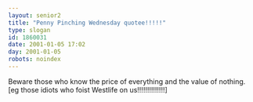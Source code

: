 ```yaml
---
layout: senior2
title: "Penny Pinching Wednesday quotee!!!!!"
type: slogan
id: 1860031
date: 2001-01-05 17:02
day: 2001-01-05
robots: noindex
---
```

Beware those who know the price of everything and the value of nothing. [eg those idiots who foist Westlife on us!!!!!!!!!!!!!!]
